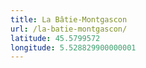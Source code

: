 ```yaml
---
title: La Bâtie-Montgascon
url: /la-batie-montgascon/
latitude: 45.5799572
longitude: 5.528829900000001
---
```

